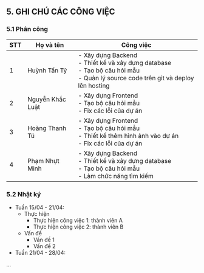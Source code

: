 ## 5. GHI CHÚ CÁC CÔNG VIỆC

### 5.1 Phân công

| STT | Họ và tên       | Công việc                                                  |
|-----|-----------------|------------------------------------------------------------|
| 1   | Huỳnh Tấn Tỷ    | - Xây dựng Backend<br>- Thiết kế và xây dựng database<br>- Tạo bộ câu hỏi mẫu<br>- Quản lý source code trên git và deploy lên hosting |
| 2   | Nguyễn Khắc Luật| - Xây dựng Frontend<br>- Tạo bộ câu hỏi mẫu<br>- Fix các lỗi của dự án |
| 3   | Hoàng Thanh Tú  | - Xây dựng Frontend<br>- Tạo bộ câu hỏi mẫu<br>- Thiết kế thêm hình ảnh vào dự án<br>- Fix các lỗi của dự án |
| 4   | Phạm Nhựt Minh  | - Xây dựng Backend<br>- Thiết kế và xây dựng database<br>- Tạo bộ câu hỏi mẫu<br>- Làm chức năng tìm kiếm |


### 5.2 Nhật ký

- Tuần 15/04 - 21/04: 
    - Thực hiện
        - Thực hiện công việc 1: thành viên A
        - Thực hiện công việc 2: thành viên B
    - Vấn đề
        - Vấn đề 1
        - Vấn đề 2
- Tuần 21/04 - 28/04: 

...

